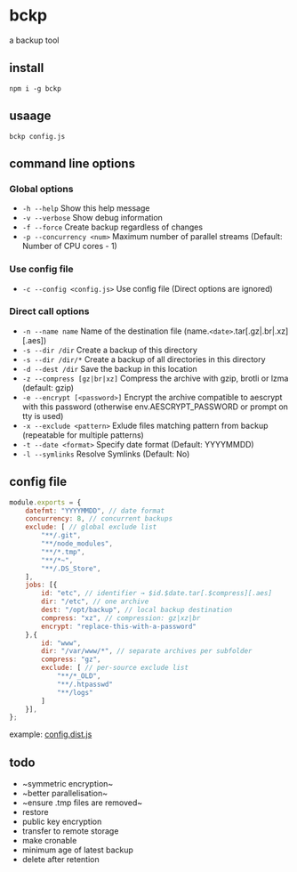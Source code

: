 # bckp

a backup tool

## install

`npm i -g bckp`

## usaage

`bckp config.js`

## command line options

### Global options

* `-h --help` Show this help message
* `-v --verbose` Show debug information
* `-f --force` Create backup regardless of changes
* `-p --concurrency <num>` Maximum number of parallel streams (Default: Number of CPU cores - 1)

### Use config file

* `-c --config <config.js>` Use config file (Direct options are ignored)

### Direct call options

* `-n --name name` Name of the destination file (name.`<date>`.tar\[.gz|.br|.xz]\[.aes])
* `-s --dir /dir` Create a backup of this directory
* `-s --dir /dir/*` Create a backup of all directories in this directory
* `-d --dest /dir` Save the backup in this location
* `-z --compress [gz|br|xz]` Compress the archive with gzip, brotli or lzma (default: gzip)
* `-e --encrypt [<password>]` Encrypt the archive compatible to aescrypt with this password (otherwise env.AESCRYPT_PASSWORD or prompt on tty is used)
* `-x --exclude <pattern>` Exlude files matching pattern from backup (repeatable for multiple patterns)
* `-t --date <format>` Specify date format (Default: YYYYMMDD)
* `-l --symlinks` Resolve Symlinks (Default: No)

## config file

``` javascript
module.exports = {
	datefmt: "YYYYMMDD", // date format
	concurrency: 8, // concurrent backups
	exclude: [ // global exclude list
		"**/.git",
		"**/node_modules",
		"**/*.tmp",
		"**/*~",
		"**/.DS_Store",
	],
	jobs: [{
		id: "etc", // identifier → $id.$date.tar[.$compress][.aes]
		dir: "/etc", // one archive
		dest: "/opt/backup", // local backup destination
		compress: "xz", // compression: gz|xz|br
		encrypt: "replace-this-with-a-password"
	},{
		id: "www",
		dir: "/var/www/*", // separate archives per subfolder
		compress: "gz",
		exclude: [ // per-source exclude list
			"**/*_OLD",
			"**/.htpasswd"
			"**/logs"
		]
	}],
};
```

example: [config.dist.js](./config.dist.js)

## todo

* ~symmetric encryption~
* ~better parallelisation~
* ~ensure .tmp files are removed~
* restore
* public key encryption
* transfer to remote storage
* make cronable
* minimum age of latest backup
* delete after retention
